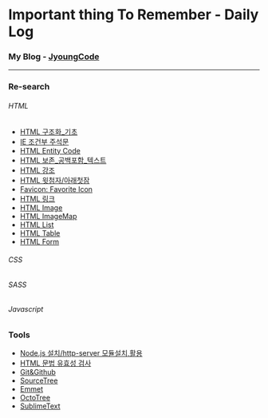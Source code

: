 # Important thing To Remember - Daily Log

### My Blog - [JyoungCode](http://jyoungcode.github.io/)
--------------------------------------------------------
### Re-search
###### HTML

- [HTML 구조화_기초]()
- [IE 조건부 주석문]()
- [HTML Entity Code]()
- [HTML 보존_공백포함_텍스트]()
- [HTML 강조]()
- [HTML 윗첨자/아래첫잠]()
- [Favicon: Favorite Icon]()
- [HTML 링크]()
- [HTML Image]()
- [HTML ImageMap]()
- [HTML List]()
- [HTML Table]()
- [HTML Form]()

###### CSS

###### SASS

###### Javascript

### Tools
- [Node.js 설치/http-server 모듈설치,활용](https://github.com/jyoungcode/Front-end-school/blob/master/Week1/Tools/Node_js.md)
- [HTML 문법 유효성 검사]()
- [Git&Github]()
- [SourceTree]()
- [Emmet]()
- [OctoTree]()
- [SublimeText]()





